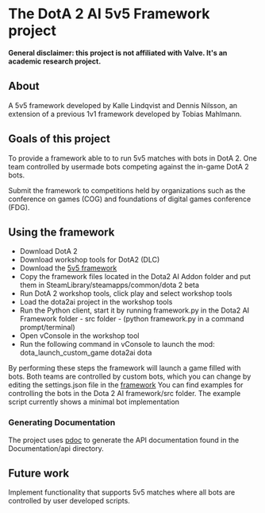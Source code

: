 # The DotA 2 AI 5v5 Framework project
**General disclaimer: this project is not affiliated with Valve. It's an academic research project.** 
## About
A 5v5 framework developed by Kalle Lindqvist and Dennis Nilsson, an extension of a previous 1v1 framework developed by Tobias Mahlmann.

## Goals of this project
To provide a framework able to to run 5v5 matches with bots in DotA 2. One team controlled by usermade bots competing against the in-game DotA 2 bots.

Submit the framework to competitions held by organizations such as the conference on games (COG) and foundations of digital games conference (FDG).

## Using the framework
* Download DotA 2
* Download workshop tools for DotA2 (DLC)
* Download the [5v5 framework](https://github.com/ellakk/5v5dota2ai-framework)
* Copy the framework files located in the Dota2 AI Addon folder and put them in SteamLibrary/steamapps/common/dota 2 beta
* Run DotA 2 workshop tools, click play and select workshop tools
* Load the dota2ai project in the workshop tools
* Run the Python client, start it by running framework.py in the Dota2 AI Framework folder - src folder - (python framework.py in a command prompt/terminal)
* Open vConsole in the workshop tool
* Run the following command in vConsole to launch the mod: dota_launch_custom_game dota2ai dota

By performing these steps the framework will launch a game filled with bots. Both teams are controlled by custom bots, which you can change by editing the settings.json file in the [framework](https://github.com/ellakk/5v5dota2ai-framework)  You can find examples for controlling the bots in the Dota 2 AI framework/src folder. The example script currently shows a minimal bot implementation

### Generating Documentation

The project uses [pdoc](https://github.com/mitmproxy/pdoc) to generate the API documentation found in the Documentation/api directory.

## Future work
Implement functionality that supports 5v5 matches where all bots are controlled by user developed scripts.
